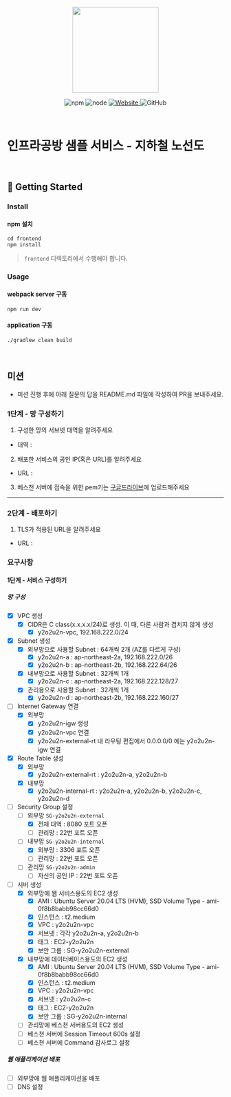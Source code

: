 <p align="center">
    <img width="200px;" src="https://raw.githubusercontent.com/woowacourse/atdd-subway-admin-frontend/master/images/main_logo.png"/>
</p>
<p align="center">
  <img alt="npm" src="https://img.shields.io/badge/npm-%3E%3D%205.5.0-blue">
  <img alt="node" src="https://img.shields.io/badge/node-%3E%3D%209.3.0-blue">
  <a href="https://edu.nextstep.camp/c/R89PYi5H" alt="nextstep atdd">
    <img alt="Website" src="https://img.shields.io/website?url=https%3A%2F%2Fedu.nextstep.camp%2Fc%2FR89PYi5H">
  </a>
  <img alt="GitHub" src="https://img.shields.io/github/license/next-step/atdd-subway-service">
</p>

<br>

# 인프라공방 샘플 서비스 - 지하철 노선도

<br>

## 🚀 Getting Started

### Install

#### npm 설치

```
cd frontend
npm install
```

> `frontend` 디렉토리에서 수행해야 합니다.

### Usage

#### webpack server 구동

```
npm run dev
```

#### application 구동

```
./gradlew clean build
```

<br>

## 미션

* 미션 진행 후에 아래 질문의 답을 README.md 파일에 작성하여 PR을 보내주세요.

### 1단계 - 망 구성하기

1. 구성한 망의 서브넷 대역을 알려주세요

- 대역 :

2. 배포한 서비스의 공인 IP(혹은 URL)를 알려주세요

- URL :

3. 베스천 서버에 접속을 위한 pem키는 [구글드라이브](https://drive.google.com/drive/folders/1dZiCUwNeH1LMglp8dyTqqsL1b2yBnzd1?usp=sharing)에
   업로드해주세요

---

### 2단계 - 배포하기

1. TLS가 적용된 URL을 알려주세요

- URL :

### 요구사항

#### 1단계 - 서비스 구성하기

##### 망 구성

- [x] VPC 생성
    - [x] CIDR은 C class(x.x.x.x/24)로 생성. 이 때, 다른 사람과 겹치지 않게 생성
        - [x] y2o2u2n-vpc, 192.168.222.0/24
- [x] Subnet 생성
    - [x] 외부망으로 사용할 Subnet : 64개씩 2개 (AZ를 다르게 구성)
        - [x] y2o2u2n-a : ap-northeast-2a, 192.168.222.0/26
        - [x] y2o2u2n-b : ap-northeast-2b, 192.168.222.64/26
    - [x] 내부망으로 사용할 Subnet : 32개씩 1개
        - [x] y2o2u2n-c : ap-northeast-2a, 192.168.222.128/27
    - [x] 관리용으로 사용할 Subnet : 32개씩 1개
        - [x] y2o2u2n-d : ap-northeast-2b, 192.168.222.160/27
- [ ] Internet Gateway 연결
    - [x] 외부망
        - [x] y2o2u2n-igw 생성
        - [x] y2o2u2n-vpc 연결
        - [x] y2o2u2n-external-rt 내 라우팅 편집에서 0.0.0.0/0 에는 y2o2u2n-igw 연결
- [x] Route Table 생성
    - [x] 외부망
        - [x] y2o2u2n-external-rt : y2o2u2n-a, y2o2u2n-b
    - [x] 내부망
        - [x] y2o2u2n-internal-rt : y2o2u2n-a, y2o2u2n-b, y2o2u2n-c, y2o2u2n-d
- [ ] Security Group 설정
    - [ ] 외부망 `SG-y2o2u2n-external`
        - [x] 전체 대역 : 8080 포트 오픈
        - [ ] 관리망 : 22번 포트 오픈
    - [ ] 내부망 `SG-y2o2u2n-internal`
        - [x] 외부망 : 3306 포트 오픈
        - [ ] 관리망 : 22번 포트 오픈
    - [ ] 관리망 `SG-y2o2u2n-admin`
        - [ ] 자신의 공인 IP : 22번 포트 오픈
- [ ] 서버 생성
    - [x] 외부망에 웹 서비스용도의 EC2 생성
        - [x] AMI : Ubuntu Server 20.04 LTS (HVM), SSD Volume Type - ami-0f8b8babb98cc66d0
        - [x] 인스턴스 : t2.medium
        - [x] VPC : y2o2u2n-vpc
        - [x] 서브넷 : 각각 y2o2u2n-a, y2o2u2n-b
        - [x] 태그 : EC2-y2o2u2n
        - [x] 보안 그룹 : SG-y2o2u2n-external
    - [x] 내부망에 데이터베이스용도의 EC2 생성
        - [x] AMI : Ubuntu Server 20.04 LTS (HVM), SSD Volume Type - ami-0f8b8babb98cc66d0
        - [x] 인스턴스 : t2.medium
        - [x] VPC : y2o2u2n-vpc
        - [x] 서브넷 : y2o2u2n-c
        - [x] 태그 : EC2-y2o2u2n
        - [x] 보안 그룹 : SG-y2o2u2n-internal
    - [ ] 관리망에 베스쳔 서버용도의 EC2 생성
    - [ ] 베스쳔 서버에 Session Timeout 600s 설정
    - [ ] 베스쳔 서버에 Command 감사로그 설정

##### 웹 애플리케이션 배포

- [ ] 외부망에 웹 애플리케이션을 배포
- [ ] DNS 설정
